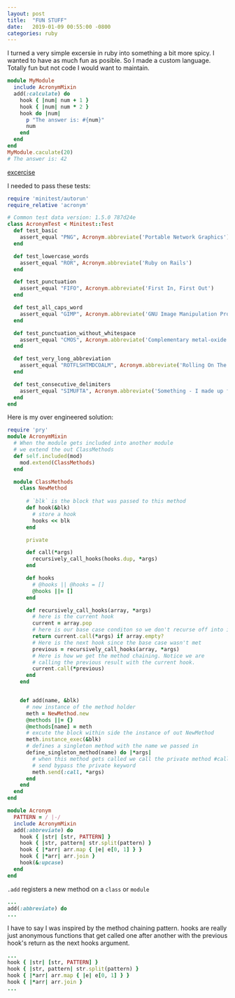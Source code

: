 ```yaml
---
layout: post
title:  "FUN STUFF"
date:   2019-01-09 00:55:00 -0800
categories: ruby
---
```

I turned a very simple excersie in ruby into something a bit more spicy. I wanted to have as much fun as posible. So I made a custom language. Totally fun but not code I would want to maintain.

```ruby
module MyModule
  include AcronymMixin
  add(:calculate) do
    hook { |num| num + 1 }
    hook { |num| num * 2 }
    hook do |num|
      p "The answer is: #{num}"
      num
    end
  end
end
MyModule.caculate(20)
# The answer is: 42
```

[excercise](https://exercism.io/tracks/ruby/exercises/acronym/solutions/de10d4034dbf4cad8e3a59b1650527cf?fbclid=IwAR3poOIVDRvCpuXnIxB6lykFF67TLI79VVhdQfC4IuXr1-GYQ_IQOJCc55k)

I needed to pass these tests:
```ruby
require 'minitest/autorun'
require_relative 'acronym'

# Common test data version: 1.5.0 787d24e
class AcronymTest < Minitest::Test
  def test_basic
    assert_equal "PNG", Acronym.abbreviate('Portable Network Graphics')
  end

  def test_lowercase_words
    assert_equal "ROR", Acronym.abbreviate('Ruby on Rails')
  end

  def test_punctuation
    assert_equal "FIFO", Acronym.abbreviate('First In, First Out')
  end

  def test_all_caps_word
    assert_equal "GIMP", Acronym.abbreviate('GNU Image Manipulation Program')
  end

  def test_punctuation_without_whitespace
    assert_equal "CMOS", Acronym.abbreviate('Complementary metal-oxide semiconductor')
  end

  def test_very_long_abbreviation
    assert_equal "ROTFLSHTMDCOALM", Acronym.abbreviate('Rolling On The Floor Laughing So Hard That My Dogs Came Over And Licked Me')
  end

  def test_consecutive_delimiters
    assert_equal "SIMUFTA", Acronym.abbreviate('Something - I made up from thin air')
  end
end
```

Here is my over engineered solution:
```ruby
require 'pry'
module AcronymMixin
  # When the module gets included into another module
  # we extend the out ClassMethods
  def self.included(mod)
    mod.extend(ClassMethods)
  end

  module ClassMethods
    class NewMethod
    
      # `blk` is the block that was passed to this method
      def hook(&blk)
        # store a hook
        hooks << blk
      end

      private

      def call(*args)
        recursively_call_hooks(hooks.dup, *args)
      end

      def hooks
        # @hooks || @hooks = []
        @hooks ||= []
      end

      def recursively_call_hooks(array, *args)
        # here is the current hook
        current = array.pop
        # here is our base case conditon so we don't recurse off into infinity
        return current.call(*args) if array.empty?
        # Here is the next hook since the base case wasn't met
        previous = recursively_call_hooks(array, *args)
        # Here is how we get the method chaining. Notice we are
        # calling the previous result with the current hook.
        current.call(*previous)
      end
    end


    def add(name, &blk)
      # new instance of the method holder
      meth = NewMethod.new
      @methods ||= {}
      @methods[name] = meth
      # excute the block within side the instance of out NewMethod
      meth.instance_exec(&blk)
      # defines a singleton method with the name we passed in
      define_singleton_method(name) do |*args|
        # when this method gets called we call the private method #call
        # send bypass the private keyword
        meth.send(:call, *args)
      end
    end
  end
end

module Acronym
  PATTERN = / |-/
  include AcronymMixin
  add(:abbreviate) do
    hook { |str| [str, PATTERN] }
    hook { |str, pattern| str.split(pattern) }
    hook { |*arr| arr.map { |e| e[0, 1] } }
    hook { |*arr| arr.join }
    hook(&:upcase)
  end
end
```

`.add` registers a new method on a `class` or `module`

```ruby
...
add(:abbreviate) do
...
```
I have to say I was inspired by the method chaining pattern. hooks are really just anonymous functions that get called one after another with the previous hook's return as the next hooks argument.

```ruby
...
hook { |str| [str, PATTERN] }
hook { |str, pattern| str.split(pattern) }
hook { |*arr| arr.map { |e| e[0, 1] } }
hook { |*arr| arr.join }
...
```
